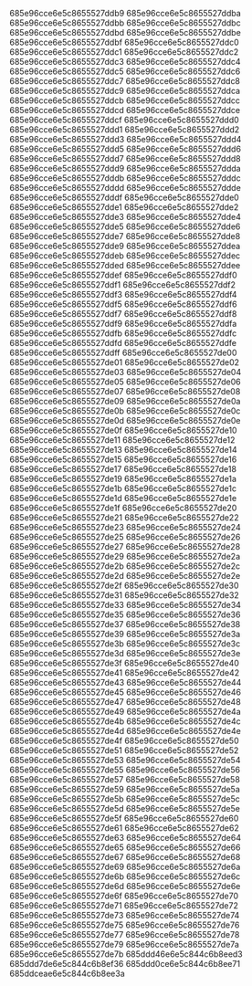 685e96cce6e5c8655527ddb9
685e96cce6e5c8655527ddba
685e96cce6e5c8655527ddbb
685e96cce6e5c8655527ddbc
685e96cce6e5c8655527ddbd
685e96cce6e5c8655527ddbe
685e96cce6e5c8655527ddbf
685e96cce6e5c8655527ddc0
685e96cce6e5c8655527ddc1
685e96cce6e5c8655527ddc2
685e96cce6e5c8655527ddc3
685e96cce6e5c8655527ddc4
685e96cce6e5c8655527ddc5
685e96cce6e5c8655527ddc6
685e96cce6e5c8655527ddc7
685e96cce6e5c8655527ddc8
685e96cce6e5c8655527ddc9
685e96cce6e5c8655527ddca
685e96cce6e5c8655527ddcb
685e96cce6e5c8655527ddcc
685e96cce6e5c8655527ddcd
685e96cce6e5c8655527ddce
685e96cce6e5c8655527ddcf
685e96cce6e5c8655527ddd0
685e96cce6e5c8655527ddd1
685e96cce6e5c8655527ddd2
685e96cce6e5c8655527ddd3
685e96cce6e5c8655527ddd4
685e96cce6e5c8655527ddd5
685e96cce6e5c8655527ddd6
685e96cce6e5c8655527ddd7
685e96cce6e5c8655527ddd8
685e96cce6e5c8655527ddd9
685e96cce6e5c8655527ddda
685e96cce6e5c8655527dddb
685e96cce6e5c8655527dddc
685e96cce6e5c8655527dddd
685e96cce6e5c8655527ddde
685e96cce6e5c8655527dddf
685e96cce6e5c8655527dde0
685e96cce6e5c8655527dde1
685e96cce6e5c8655527dde2
685e96cce6e5c8655527dde3
685e96cce6e5c8655527dde4
685e96cce6e5c8655527dde5
685e96cce6e5c8655527dde6
685e96cce6e5c8655527dde7
685e96cce6e5c8655527dde8
685e96cce6e5c8655527dde9
685e96cce6e5c8655527ddea
685e96cce6e5c8655527ddeb
685e96cce6e5c8655527ddec
685e96cce6e5c8655527dded
685e96cce6e5c8655527ddee
685e96cce6e5c8655527ddef
685e96cce6e5c8655527ddf0
685e96cce6e5c8655527ddf1
685e96cce6e5c8655527ddf2
685e96cce6e5c8655527ddf3
685e96cce6e5c8655527ddf4
685e96cce6e5c8655527ddf5
685e96cce6e5c8655527ddf6
685e96cce6e5c8655527ddf7
685e96cce6e5c8655527ddf8
685e96cce6e5c8655527ddf9
685e96cce6e5c8655527ddfa
685e96cce6e5c8655527ddfb
685e96cce6e5c8655527ddfc
685e96cce6e5c8655527ddfd
685e96cce6e5c8655527ddfe
685e96cce6e5c8655527ddff
685e96cce6e5c8655527de00
685e96cce6e5c8655527de01
685e96cce6e5c8655527de02
685e96cce6e5c8655527de03
685e96cce6e5c8655527de04
685e96cce6e5c8655527de05
685e96cce6e5c8655527de06
685e96cce6e5c8655527de07
685e96cce6e5c8655527de08
685e96cce6e5c8655527de09
685e96cce6e5c8655527de0a
685e96cce6e5c8655527de0b
685e96cce6e5c8655527de0c
685e96cce6e5c8655527de0d
685e96cce6e5c8655527de0e
685e96cce6e5c8655527de0f
685e96cce6e5c8655527de10
685e96cce6e5c8655527de11
685e96cce6e5c8655527de12
685e96cce6e5c8655527de13
685e96cce6e5c8655527de14
685e96cce6e5c8655527de15
685e96cce6e5c8655527de16
685e96cce6e5c8655527de17
685e96cce6e5c8655527de18
685e96cce6e5c8655527de19
685e96cce6e5c8655527de1a
685e96cce6e5c8655527de1b
685e96cce6e5c8655527de1c
685e96cce6e5c8655527de1d
685e96cce6e5c8655527de1e
685e96cce6e5c8655527de1f
685e96cce6e5c8655527de20
685e96cce6e5c8655527de21
685e96cce6e5c8655527de22
685e96cce6e5c8655527de23
685e96cce6e5c8655527de24
685e96cce6e5c8655527de25
685e96cce6e5c8655527de26
685e96cce6e5c8655527de27
685e96cce6e5c8655527de28
685e96cce6e5c8655527de29
685e96cce6e5c8655527de2a
685e96cce6e5c8655527de2b
685e96cce6e5c8655527de2c
685e96cce6e5c8655527de2d
685e96cce6e5c8655527de2e
685e96cce6e5c8655527de2f
685e96cce6e5c8655527de30
685e96cce6e5c8655527de31
685e96cce6e5c8655527de32
685e96cce6e5c8655527de33
685e96cce6e5c8655527de34
685e96cce6e5c8655527de35
685e96cce6e5c8655527de36
685e96cce6e5c8655527de37
685e96cce6e5c8655527de38
685e96cce6e5c8655527de39
685e96cce6e5c8655527de3a
685e96cce6e5c8655527de3b
685e96cce6e5c8655527de3c
685e96cce6e5c8655527de3d
685e96cce6e5c8655527de3e
685e96cce6e5c8655527de3f
685e96cce6e5c8655527de40
685e96cce6e5c8655527de41
685e96cce6e5c8655527de42
685e96cce6e5c8655527de43
685e96cce6e5c8655527de44
685e96cce6e5c8655527de45
685e96cce6e5c8655527de46
685e96cce6e5c8655527de47
685e96cce6e5c8655527de48
685e96cce6e5c8655527de49
685e96cce6e5c8655527de4a
685e96cce6e5c8655527de4b
685e96cce6e5c8655527de4c
685e96cce6e5c8655527de4d
685e96cce6e5c8655527de4e
685e96cce6e5c8655527de4f
685e96cce6e5c8655527de50
685e96cce6e5c8655527de51
685e96cce6e5c8655527de52
685e96cce6e5c8655527de53
685e96cce6e5c8655527de54
685e96cce6e5c8655527de55
685e96cce6e5c8655527de56
685e96cce6e5c8655527de57
685e96cce6e5c8655527de58
685e96cce6e5c8655527de59
685e96cce6e5c8655527de5a
685e96cce6e5c8655527de5b
685e96cce6e5c8655527de5c
685e96cce6e5c8655527de5d
685e96cce6e5c8655527de5e
685e96cce6e5c8655527de5f
685e96cce6e5c8655527de60
685e96cce6e5c8655527de61
685e96cce6e5c8655527de62
685e96cce6e5c8655527de63
685e96cce6e5c8655527de64
685e96cce6e5c8655527de65
685e96cce6e5c8655527de66
685e96cce6e5c8655527de67
685e96cce6e5c8655527de68
685e96cce6e5c8655527de69
685e96cce6e5c8655527de6a
685e96cce6e5c8655527de6b
685e96cce6e5c8655527de6c
685e96cce6e5c8655527de6d
685e96cce6e5c8655527de6e
685e96cce6e5c8655527de6f
685e96cce6e5c8655527de70
685e96cce6e5c8655527de71
685e96cce6e5c8655527de72
685e96cce6e5c8655527de73
685e96cce6e5c8655527de74
685e96cce6e5c8655527de75
685e96cce6e5c8655527de76
685e96cce6e5c8655527de77
685e96cce6e5c8655527de78
685e96cce6e5c8655527de79
685e96cce6e5c8655527de7a
685e96cce6e5c8655527de7b
685ddd46e6e5c844c6b8eed3
685ddd7de6e5c844c6b8ef36
685ddd0ce6e5c844c6b8ee71
685ddceae6e5c844c6b8ee3a
